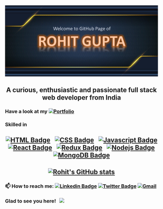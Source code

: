 ![gitBannerPic](https://github.com/rohitkumar0427/rohitkumar0427/blob/main/Cover.jpg)

<h2  align="center">A curious, enthusiastic and passionate full stack web developer from India</h2>

### Have a look at my [![Portfolio](https://img.shields.io/badge/Portfolio-%23000000.svg?style=flat-square&logo=firefox&logoColor=#FF7139)](https://rohitkumar0427.github.io/portfolio/)

 ### Skilled in
 
<h2 align="center">     
 
[![HTML Badge](https://img.shields.io/badge/HTML-orange?style=for-the-badge&labelColor=black&logo=html5&logoColor=orange)](#)  &nbsp; [![CSS Badge](https://img.shields.io/badge/CSS-blue?style=for-the-badge&labelColor=black&logo=css3&logoColor=blue)](#) &nbsp; [![Javascript Badge](https://img.shields.io/badge/-Javascript-F0DB4F?style=for-the-badge&labelColor=black&logo=javascript&logoColor=F0DB4F)](#)  &nbsp; [![React Badge](https://img.shields.io/badge/-React-61DBFB?style=for-the-badge&labelColor=black&logo=react&logoColor=61DBFB)](#) &nbsp; [![Redux Badge](https://img.shields.io/badge/-Redux-007acc?style=for-the-badge&labelColor=black&logo=redux&logoColor=007acc)](#) &nbsp; [![Nodejs Badge](https://img.shields.io/badge/-Nodejs-609857?style=for-the-badge&labelColor=black&logo=node.js&logoColor=609857)](#) &nbsp; [![MongoDB Badge](https://img.shields.io/badge/-MongoDB-409142?style=for-the-badge&labelColor=black&logo=mongodb&logoColor=409142)](#)
 
</h2>

<h2 align="center">
 
[![Rohit's GitHub stats](https://github-readme-stats.vercel.app/api?username=rohitkumar0427&show_icons=true&theme=radical)](https://github.com/rohitkumar0427/github-readme-stats)

</h2>

### 📫 How to reach me: [![Linkedin Badge](https://img.shields.io/badge/-LinkedIn-0e76a8?style=flat-square&logo=Linkedin&logoColor=white)](https://www.linkedin.com/in/rkg1995/) [![Twitter Badge](https://img.shields.io/badge/-Twitter-00acee?style=flat-square&logo=Twitter&logoColor=white)](https://twitter.com/imrkg2) [![Gmail](https://img.shields.io/badge/Gmail-D14836?style=flat-square&logo=gmail&logoColor=white)](mailto:rohitkumar0427@gmail.com)


<h3>Glad to see you here! &nbsp; <img src="https://visitor-badge.glitch.me/badge?page_id=rohitkumar0427.rohitkumar0427"></img></h3>

